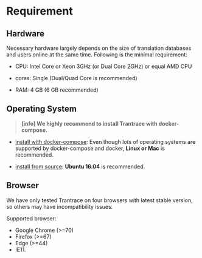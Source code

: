 # Requirement

## Hardware

Necessary hardware largely depends on the size of translation databases and users online at the same time. Following is the minimal requirement:

* CPU: Intel Core or Xeon 3GHz \(or Dual Core 2GHz\) or equal AMD CPU

* cores: Single \(Dual/Quad Core is recommended\)

* RAM: 4 GB \(6 GB recommended\)

## Operating System

> **[info] We highly recommend to install Trantrace with docker-compose.**

- [install with docker-compose](install-with-docker-compose.md): Even though lots of operating systems are supported by docker-compose and docker, **Linux or Mac** is recommended.

- [install from source](install-from-source.md): **Ubuntu 16.04** is recommended.


## Browser

We have only tested Trantrace on four browsers with latest stable version, so others may have incompatibility issues.


Supported browser:
- Google Chrome (>=70)
- Firefox (>=67)
- Edge (>=44)
- IE11.
